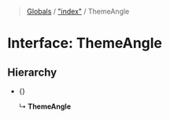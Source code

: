 > [Globals](../README.md) / ["index"](../modules/_index_.md) / ThemeAngle

# Interface: ThemeAngle

## Hierarchy

- {}

  ↳ **ThemeAngle**
